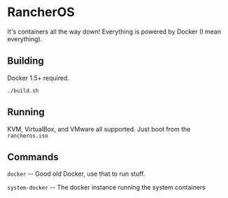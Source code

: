 # RancherOS

It's containers all the way down!  Everything is powered by Docker (I mean everything).

## Building

Docker 1.5+ required.

    ./build.sh

## Running

KVM, VirtualBox, and VMware all supported.  Just boot from the `rancheros.iso`

## Commands

`docker` -- Good old Docker, use that to run stuff.

`system-docker` -- The docker instance running the system containers
